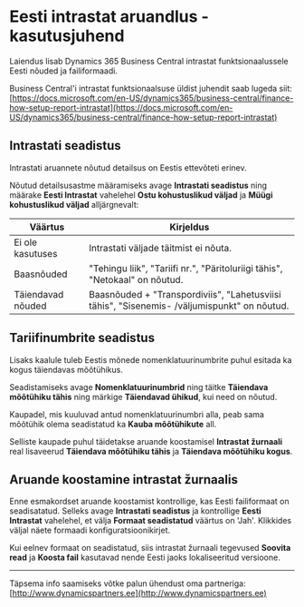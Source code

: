 ---
---
# Eesti intrastat aruandlus - kasutusjuhend
Laiendus lisab Dynamics 365 Business Central intrastat funktsionaalussele Eesti nõuded ja failiformaadi.

Business Central'i intrastat funktsionaalsuse üldist juhendit saab lugeda siit:
[https://docs.microsoft.com/en-US/dynamics365/business-central/finance-how-setup-report-intrastat](https://docs.microsoft.com/en-US/dynamics365/business-central/finance-how-setup-report-intrastat)

## Intrastati seadistus
Intrastati aruannete nõutud detailsus on Eestis ettevõteti erinev.

Nõutud detailsusastme määramiseks avage **Intrastati seadistus** ning määrake **Eesti Intrastat** vahelehel **Ostu kohustuslikud väljad** ja **Müügi kohustuslikud väljad** alljärgnevalt:

Väärtus | Kirjeldus
-- | --
Ei ole kasutuses | Intrastati väljade täitmist ei nõuta.
Baasnõuded | "Tehingu liik", "Tariifi nr.", "Päritoluriigi tähis", "Netokaal" on nõutud.
Täiendavad nõuded | Baasnõuded + "Transpordiviis", "Lahetusviisi tähis", "Sisenemis- /väljumispunkt" on nõutud.

## Tariifinumbrite seadistus
Lisaks kaalule tuleb Eestis mõnede nomenklatuurinumbrite puhul esitada ka kogus täiendavas mõõtühikus.

Seadistamiseks avage **Nomenklatuurinumbrid** ning täitke **Täiendava mõõtühiku tähis** ning märkige **Täiendavad ühikud**, kui need on nõutud.
  
Kaupadel, mis kuuluvad antud nomenklatuurinumbri alla, peab sama mõõtühik olema seadistatud ka **Kauba mõõtühikute** all.

Selliste kaupade puhul täidetakse aruande koostamisel **Intrastat žurnaali** real lisaveerud **Täiendava mõõtühiku tähis** ja **Täiendava mõõtühiku kogus**.

## Aruande koostamine intrastat žurnaalis
Enne esmakordset aruande koostamist kontrollige, kas Eesti failiformaat on seadisatatud. Selleks avage **Intrastati seadistus** ja kontrollige **Eesti Intrastat** vahelehel, et välja **Formaat seadistatud** väärtus on 'Jah'. Klikkides väljal näete formaadi konfiguratsioonikirjet.

Kui eelnev formaat on seadistatud, siis intrastat žurnaali tegevused **Soovita read** ja **Koosta fail** kasutavad nende Eesti jaoks lokaliseeritud versioone.

***

Täpsema info saamiseks võtke palun ühendust oma partneriga:  
[http://www.dynamicspartners.ee](http://www.dynamicspartners.ee)

